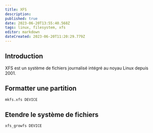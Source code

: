 ```yaml
---
title: XFS
description: 
published: true
date: 2023-06-20T13:55:40.568Z
tags: linux, filesystem, xfs
editor: markdown
dateCreated: 2023-06-20T11:20:29.779Z
---
```


## Introduction
XFS est un système de fichiers journalisé intégré au noyau Linux depuis 2001.

## Formatter une partition
```bash
mkfs.xfs DEVICE
```

## Etendre le système de fichiers
```bash
xfs_growfs DEVICE
```